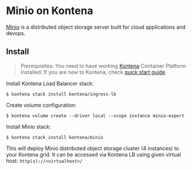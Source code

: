 # Minio on Kontena

[Minio](https://minio.io) is a distributed object storage server built for cloud applications and devops.

## Install
> Prerequisites: You need to have working [Kontena](http://www.kontena.io) Container Platform installed. If you are new to Kontena, check [quick start guide](http://www.kontena.io/docs/getting-started/quick-start).

Install Kontena Load Balancer stack:

`$ kontena stack install kontena/ingress-lb`

Create volume configuration:

`$ kontena volume create --driver local --scope instance minio-export`

Install Minio stack:

`$ kontena stack install kontena/minio`

This will deploy Minio distributed object storage cluster (4 instances) to your Kontena grid. It can be accessed via Kontena LB using given virtual host: `http(s)://<virtualhost>/`
